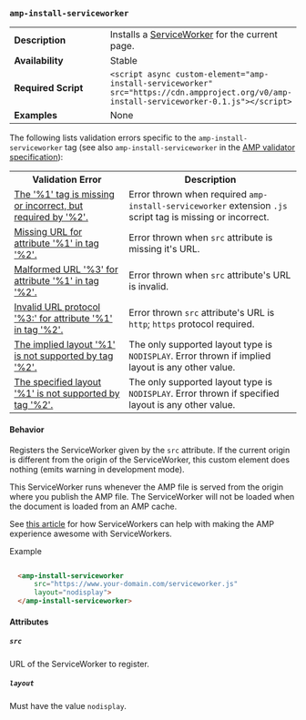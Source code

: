 <!---
Copyright 2015 The AMP HTML Authors. All Rights Reserved.

Licensed under the Apache License, Version 2.0 (the "License");
you may not use this file except in compliance with the License.
You may obtain a copy of the License at

      http://www.apache.org/licenses/LICENSE-2.0

Unless required by applicable law or agreed to in writing, software
distributed under the License is distributed on an "AS-IS" BASIS,
WITHOUT WARRANTIES OR CONDITIONS OF ANY KIND, either express or implied.
See the License for the specific language governing permissions and
limitations under the License.
-->

### <a name="amp-install-serviceworker"></a> `amp-install-serviceworker`

<table>
  <tr>
    <td width="40%"><strong>Description</strong></td>
    <td>Installs a <a href="https://developers.google.com/web/fundamentals/primers/service-worker/">ServiceWorker</a> for the current page.</td>
  </tr>
  <tr>
    <td width="40%"><strong>Availability</strong></td>
    <td>Stable</td>
  </tr>
  <tr>
    <td width="40%"><strong>Required Script</strong></td>
    <td><code>&lt;script async custom-element="amp-install-serviceworker" src="https://cdn.ampproject.org/v0/amp-install-serviceworker-0.1.js">&lt;/script></code></td>
  </tr>
  <tr>
    <td width="40%"><strong>Examples</strong></td>
    <td>None</td>
  </tr>
</table>

The following lists validation errors specific to the `amp-install-serviceworker` tag
(see also `amp-install-serviceworker` in the [AMP validator specification](https://github.com/ampproject/amphtml/blob/master/validator/validator.protoascii)):

<table>
  <tr>
    <th width="40%"><strong>Validation Error</strong></th>
    <th>Description</th>
  </tr>
  <tr>
    <td width="40%"><a href="https://www.ampproject.org/docs/reference/validation_errors.html#tag-required-by-another-tag-is-missing">The '%1' tag is missing or incorrect, but required by '%2'.</a></td>
    <td>Error thrown when required <code>amp-install-serviceworker</code> extension <code>.js</code> script tag is missing or incorrect.</td>
  </tr>
  <tr>
    <td width="40%"><a href="https://www.ampproject.org/docs/reference/validation_errors.html#missing-url">Missing URL for attribute '%1' in tag '%2'.</a></td>
    <td>Error thrown when <code>src</code> attribute is missing it's URL.</td>
  </tr>
  <tr>
    <td width="40%"><a href="https://www.ampproject.org/docs/reference/validation_errors.html#invalid-url">Malformed URL '%3' for attribute '%1' in tag '%2'.</a></td>
    <td>Error thrown when <code>src</code> attribute's URL is invalid.</td>
  </tr>
  <tr>
    <td width="40%"><a href="https://www.ampproject.org/docs/reference/validation_errors.html#invalid-url-protocol">Invalid URL protocol '%3:' for attribute '%1' in tag '%2'.</a></td>
    <td>Error thrown <code>src</code> attribute's URL is <code>http</code>; <code>https</code> protocol required.</td>
  </tr>
  <tr>
    <td width="40%"><a href="https://www.ampproject.org/docs/reference/validation_errors.html#implied-layout-isnt-supported-by-amp-tag">The implied layout '%1' is not supported by tag '%2'.</a></td>
    <td>The only supported layout type is <code>NODISPLAY</code>. Error thrown if implied layout is any other value.</td>
  </tr>
  <tr>
    <td width="40%"><a href="https://www.ampproject.org/docs/reference/validation_errors.html#specified-layout-isnt-supported-by-amp-tag">The specified layout '%1' is not supported by tag '%2'.</a></td>
    <td>The only supported layout type is <code>NODISPLAY</code>. Error thrown if specified layout is any other value.</td>
  </tr>
</table>

#### Behavior

Registers the ServiceWorker given by the `src` attribute. If the current origin is different from the origin of the ServiceWorker, this custom element does nothing (emits warning in development mode).

This ServiceWorker runs whenever the AMP file is served from the origin where you publish the AMP file. The ServiceWorker will not be loaded when the document is loaded from an AMP cache.

See [this article](https://medium.com/@cramforce/amps-and-websites-in-the-age-of-the-service-worker-8369841dc962) for how ServiceWorkers can help with making the AMP experience awesome with ServiceWorkers.

Example

```html

  <amp-install-serviceworker
      src="https://www.your-domain.com/serviceworker.js"
      layout="nodisplay">
  </amp-install-serviceworker>

```

#### Attributes

##### `src`

URL of the ServiceWorker to register.

##### `layout`

Must have the value `nodisplay`.
